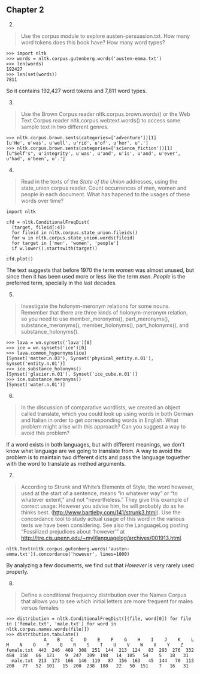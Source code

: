 ## Chapter 2

2)
> Use the corpus module to explore austen-persuasion.txt. How many word tokens does this book have? How many word types?

```
>>> import nltk
>>> words = nltk.corpus.gutenberg.words('austen-emma.txt')
>>> len(words)
192427
>>> len(set(words))
7811
```

So it contains 192,427 word tokens and 7,811 word types.

3)
> Use the Brown Corpus reader nltk.corpus.brown.words() or the Web Text Corpus reader nltk.corpus.webtext.words() to access some sample text in two different genres.

```
>>> nltk.corpus.brown.sents(categories=['adventure'])[1]
[u'He', u'was', u'well', u'rid', u'of', u'her', u'.']
>>> nltk.corpus.brown.sents(categories=['science_fiction'])[1]
[u"Self's", u'integrity', u'was', u'and', u'is', u'and', u'ever', u'had', u'been', u'.']
```

4)
> Read in the texts of the *State of the Union* addresses, using the state_union corpus reader. Count occurrences of men, women and people in each document. What has hapened to the usages of these words over time?

```
import nltk

cfd = nltk.ConditionalFreqDist(
  (target, fileid[:4])
  for fileid in nltk.corpus.state_union.fileids()
  for w in nltk.corpus.state_union.words(fileid)
  for target in ['men', 'women', 'people']
  if w.lower().startswith(target))

cfd.plot()
```

The text suggests that before 1970 the term *women* was almost unused, but since then it has been used more or less like the term *men*. *People* is the preferred term, specially in the last decades.

5)
> Investigate the holonym-meronym relations for some nouns. Remember that there are three kinds of holonym-meronym relation, so you need to use member_meronyms(), part_meronyms(), substance_meronyms(), member_holonyms(), part_holonyms(), and substance_holonyms().

```
>>> lava = wn.synsets('lava')[0]
>>> ice = wn.synsets('ice')[0]
>>> lava.common_hypernyms(ice)
[Synset('matter.n.03'), Synset('physical_entity.n.01'), Synset('entity.n.01')]
>>> ice.substance_holonyms()
[Synset('glacier.n.01'), Synset('ice_cube.n.01')]
>>> ice.substance_meronyms()
[Synset('water.n.01')]
```


6)
> In the discussion of comparative wordlists, we created an object called translate, which you could look up using words in both German and Italian in order to get corresponding words in English. What problem might arise with this approach? Can you suggest a way to avoid this problem?

If a word exists in both languages, but with different meanings, we don't know what language are we going to translate from. A way to avoid the problem is to maintain two different dicts and pass the language toguether with the word to translate as method arguments.


7)
> According to Strunk and White’s Elements of Style, the word however, used at the start of a sentence, means “in whatever way” or “to whatever extent,” and not “nevertheless.” They give this example of correct usage: However you advise him, he will probably do as he thinks best. (http://www.bartleby.com/141/strunk3.html). Use the concordance tool to study actual usage of this word in the various texts we have been considering. See also the LanguageLog posting “Fossilized prejudices about ‘however’” at http://itre.cis.upenn.edu/~myl/languagelog/archives/001913.html.

```
nltk.Text(nltk.corpus.gutenberg.words('austen-emma.txt')).concordance('however', lines=1000)
```

By analyzing a few documents, we find out that *However* is very rarely used properly.


8)
> Define a conditional frequency distribution over the Names Corpus that allows you to see which initial letters are more frequent for males versus females

```
>>> distribution = nltk.ConditionalFreqDist([(file, word[0]) for file in ['female.txt', 'male.txt'] for word in nltk.corpus.names.words(file)])
>>> distribution.tabulate()                                              
              A    B    C    D    E    F    G    H    I    J    K    L    M    N    O    P    Q    R    S    T    U    V    W    X    Y    Z 
female.txt  443  246  469  308  251  144  213  124   83  293  276  332  484  158   66  121    9  247  309  198   14  105   54    5   18   31 
  male.txt  213  173  166  146  119   87  156  163   45  144   70  113  200   77   52  101   15  200  238  188   22   50  151    7   16   31 
```

